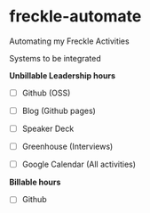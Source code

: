 # freckle-automate
Automating my Freckle Activities

Systems to be integrated

**Unbillable Leadership hours**

- [ ] Github (OSS)
- [ ] Blog (Github pages)
- [ ] Speaker Deck 
- [ ] Greenhouse (Interviews)
- [ ] Google Calendar (All activities)



**Billable hours**

- [ ] Github

